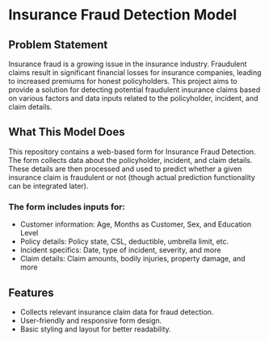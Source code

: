 # Insurance Fraud Detection Model

## Problem Statement
Insurance fraud is a growing issue in the insurance industry. Fraudulent claims result in significant financial losses for insurance companies, leading to increased premiums for honest policyholders. This project aims to provide a solution for detecting potential fraudulent insurance claims based on various factors and data inputs related to the policyholder, incident, and claim details.

## What This Model Does
This repository contains a web-based form for Insurance Fraud Detection. The form collects data about the policyholder, incident, and claim details. These details are then processed and used to predict whether a given insurance claim is fraudulent or not (though actual prediction functionality can be integrated later).

### The form includes inputs for:
- Customer information: Age, Months as Customer, Sex, and Education Level
- Policy details: Policy state, CSL, deductible, umbrella limit, etc.
- Incident specifics: Date, type of incident, severity, and more
- Claim details: Claim amounts, bodily injuries, property damage, and more

## Features
- Collects relevant insurance claim data for fraud detection.
- User-friendly and responsive form design.
- Basic styling and layout for better readability.
